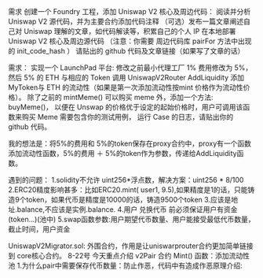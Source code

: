 需求
  创建一个 Foundry 工程，添加 Uniswap V2 核心及周边代码：
    阅读并分析 Uniswap V2 源代码，并为主要合约添加代码注释
    （可选）发布一篇文章阐述自己对 Uniswap 理解的文章，如代码解读等，积累自己的个人 IP
    在本地部署 Uniswap V2 核心及周边源代码 （注意：你需要 周边代码库 pairFor 方法中出现的 init_code_hash ）
    请贴出的 github 代码及文章链接（如果写了文章的话）


需求：
  实现一个 LaunchPad 平台:
  修改之前最小代理工厂 1% 费用修改为 5%， 然后 5% 的 ETH 与相应的 Token 调用 UniswapV2Router AddLiquidity 添加MyToken与 ETH 的流动性（如果是第一次添加流动性按mint 价格作为流动性价格）。
  除了之前的 mintMeme() 可以购买 meme 外，添加一个方法: buyMeme()， 以便在 Unswap 的价格优于设定的起始价格时，用户可调用该函数来购买 Meme
  需要包含你的测试用例， 运行 Case 的日志，请贴出你的 github 代码。

我的想法是：将5%的费用和 5%的token保存在proxy合约中，proxy有一个函数添加流动性函数，5%的费用 ＋ 5%的token作为参数，传递给AddLiquidity函数。

遇到的问题：
  1.solidity不允许 uint256*浮点数，解决方案：uint256 * 8/100
  2.ERC20精度影响甚多：比如ERC20.mint( user1, 9.5),如果精度是1的话，只能铸造9个token，如果代币是精度是10000的话，铸造9500个token
  3.应该是地址.balance,不应该是实例.balance.
  4.用户 兑换代币 前必须保证用户有资金(token...)(池中)
  5.swap函数参数:用户期望代币数量、用户能接受最低代币数量，截止时间，用户资金

UniswapV2Migrator.sol: 外围合约，作用是让uniswarprouter合约更加简单链接到 core核心合约。
8-22号
  今天重点介绍 v2Pair 合约 Mint() 函数：添加流动性池
    1.为什么pair中需要保存代币数量：防止作恶，代码中有造成作恶原理介绍:
    
    